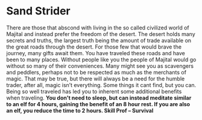 Sand Strider
============

There are those that abscond with living in the so called civilized world of Majital and instead prefer the freedom of the desert. The desert holds many secrets and truths, the largest truth being the amount of trade available on the great roads through the desert. For those few that would brave the journey, many gifts await them.  You have traveled these roads and have been to many places. Without people like you the people of Majital would go without so many of their conveniences. Many might see you as scavengers and peddlers, perhaps not to be respected as much as the merchants of magic. That may be true, but there will always be a need for the humble trader, after all, magic isn’t everything. Some things it cant find, but you can.  Being so well traveled has led you to inherent some additional benefits when traveling. **You don't need to sleep, but can instead meditate similar to an elf for 4 hours, gaining the benefit of an 8 hour rest. If you are also an elf, you reduce the time to 2 hours.  Skill Prof – Survival**
